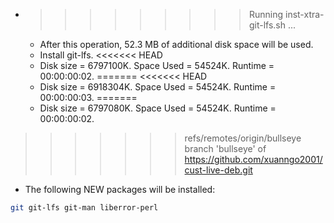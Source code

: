 * >>>>>>>>> Running inst-xtra-git-lfs.sh ...
  * After this operation, 52.3 MB of additional disk space will be used.
  * Install git-lfs.
<<<<<<< HEAD
  * Disk size = 6797100K. Space Used = 54524K. Runtime = 00:00:00:02.
=======
<<<<<<< HEAD
  * Disk size = 6918304K. Space Used = 54524K. Runtime = 00:00:00:03.
=======
  * Disk size = 6797080K. Space Used = 54524K. Runtime = 00:00:00:02.
>>>>>>> refs/remotes/origin/bullseye
>>>>>>> branch 'bullseye' of https://github.com/xuanngo2001/cust-live-deb.git
  * The following NEW packages will be installed:
  ```bash
git git-lfs git-man liberror-perl
  ```
